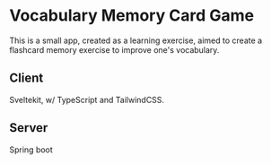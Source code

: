# Vocabulary Memory Card Game

This is a small app, created as a learning exercise, aimed to create a flashcard memory exercise to improve one's vocabulary.

## Client

Sveltekit, w/ TypeScript and TailwindCSS.

## Server

Spring boot
